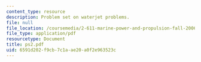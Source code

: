 ```yaml
---
content_type: resource
description: Problem set on waterjet problems.
file: null
file_location: /coursemedia/2-611-marine-power-and-propulsion-fall-2006/6591d202f9cb7c1aae20a0f2e963523c_ps2.pdf
file_type: application/pdf
resourcetype: Document
title: ps2.pdf
uid: 6591d202-f9cb-7c1a-ae20-a0f2e963523c
---
```

